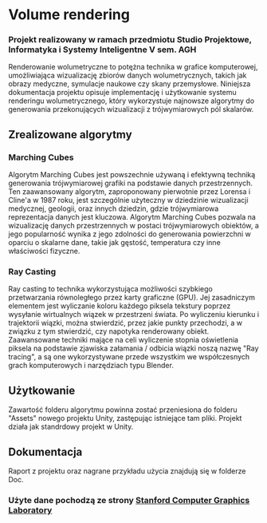 # Volume rendering
### Projekt realizowany w ramach przedmiotu Studio Projektowe, Informatyka i Systemy Inteligentne V sem. AGH
Renderowanie wolumetryczne to potężna technika w grafice komputerowej, umożliwiająca wizualizację zbiorów danych wolumetrycznych, takich jak obrazy medyczne, symulacje naukowe czy skany przemysłowe. Niniejsza dokumentacja projektu opisuje implementację i użytkowanie systemu renderingu wolumetrycznego, który wykorzystuje najnowsze algorytmy do generowania przekonujących wizualizacji z trójwymiarowych pól skalarów.

## Zrealizowane algorytmy
### Marching Cubes
Algorytm Marching Cubes jest powszechnie używaną i efektywną techniką generowania trójwymiarowej grafiki na podstawie danych przestrzennych. Ten zaawansowany algorytm, zaproponowany pierwotnie przez Lorensa i Cline'a w 1987 roku, jest szczególnie użyteczny w dziedzinie wizualizacji medycznej, geologii, oraz innych dziedzin, gdzie trójwymiarowa reprezentacja danych jest kluczowa. Algorytm Marching Cubes pozwala na wizualizację danych przestrzennych w postaci trójwymiarowych obiektów, a jego popularność wynika z jego zdolności do generowania powierzchni w oparciu o skalarne dane, takie jak gęstość, temperatura czy inne właściwości fizyczne.

### Ray Casting
Ray casting to technika wykorzystująca możliwości szybkiego przetwarzania równoległego przez karty graficzne (GPU). Jej zasadniczym elementem jest wyliczanie koloru każdego piksela tekstury poprzez wysyłanie wirtualnych wiązek w przestrzeni świata. Po wyliczeniu kierunku i trajektorii wiązki, można stwierdzić, przez jakie punkty przechodzi, a w związku z tym stwierdzić, czy napotyka renderowany obiekt. Zaawansowane techniki mające na celi wyliczenie stopnia oświetlenia piksela na podstawie zjawiska załamania / odbicia wiązki noszą nazwę "Ray tracing", a są one wykorzystywane przede wszystkim we współczesnych grach komputerowych i narzędziach typu Blender.

## Użytkowanie
Zawartość folderu algorytmu powinna zostać przeniesiona do folderu "Assets" nowego projektu Unity, zastępując istniejące tam pliki. Projekt działa jak standrdowy projekt w Unity.

## Dokumentacja
Raport z projektu oraz nagrane przykładu użycia znajdują się w folderze Doc.

### Użyte dane pochodzą ze strony [Stanford Computer Graphics Laboratory](https://graphics.stanford.edu/data/voldata/)
